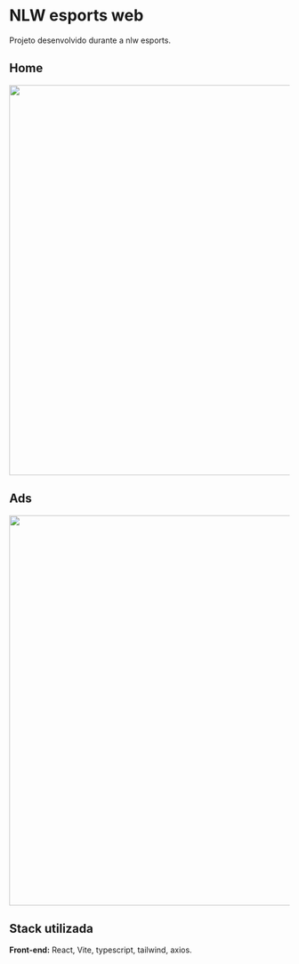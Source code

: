 # NLW esports web

Projeto desenvolvido durante a nlw esports.


## Home
<div align="center">
<img src="https://user-images.githubusercontent.com/22270476/191318531-af48191e-8355-4e1e-b880-28d263b58051.png" width="700px" />
</div>

## Ads
<div align="center">
<img src="https://user-images.githubusercontent.com/22270476/191319276-988aa8cf-d957-49fb-9754-c57d013a7906.png" width="700px" />
</div>

## Stack utilizada

**Front-end:** React, Vite, typescript, tailwind, axios.

